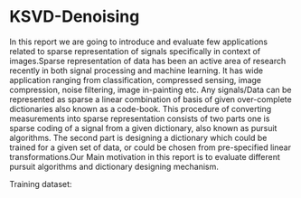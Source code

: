 # KSVD-Denoising

In this report we are going to introduce and evaluate few applications related to sparse representation of signals specifically in context of images.Sparse representation of data has been an active area of research recently in both signal processing and machine learning. It has wide application ranging from classification, compressed sensing, image compression, noise filtering, image in-painting etc. Any signals/Data can be represented as sparse a linear combination of basis of given over-complete dictionaries also known as a code-book. This procedure of converting measurements into sparse representation consists of two parts one is sparse coding of a signal from a given dictionary, also known as pursuit algorithms. The second part is designing a dictionary which could be trained for a given set of data, or could be chosen from pre-specified linear transformations.Our Main motivation in this report is to evaluate different pursuit algorithms and dictionary designing mechanism.

Training dataset:
